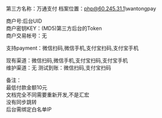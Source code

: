 第三方名称：万通支付 
档案位置：php@60.245.31.1\wantongpay  
 
商户号:后台UID  
商户密钥KEY：(MD5)第三方后台的Token  
商户交易帐号：无  
 
支持payment：微信扫码,微信手机,支付宝扫码,支付宝手机  
 
现有渠道：微信扫码,微信手机,支付宝扫码,支付宝手机  
维护渠道：无 
测试到账：微信扫码,支付宝扫码  
 
备注：  
最低付款金额10元  
文档完全不同需要重新开发,不是汇宏    
没有同步跳转  
后台需绑定白名单IP  